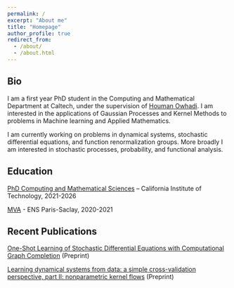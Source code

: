 ```yaml
---
permalink: /
excerpt: "About me"
title: "Homepage"
author_profile: true
redirect_from: 
  - /about/
  - /about.html
---
```


## Bio
I am a first year PhD student in the Computing and Mathematical Department at Caltech, under the supervision of [Houman Owhadi](http://users.cms.caltech.edu/~owhadi/index.htm). I am interested in the applications of Gaussian Processes and Kernel Methods to problems in Machine learning and Applied Mathematics. 

I am currently working on problems in dynamical systems, stochastic differential equations, and function renormalization groups. More broadly I am interested in stochastic processes, probability, and functional analysis. 

  

## Education

[PhD Computing and Mathematical Sciences](https://www.cms.caltech.edu/) – California Institute of Technology, 2021-2026 

[MVA](https://www.master-mva.com/) - ENS Paris-Saclay, 2020-2021

## Recent Publications

[One-Shot Learning of Stochastic Differential Equations with Computational Graph Completion](https://www.researchgate.net/publication/358263232_One-Shot_Learning_of_Stochastic_Differential_Equations_with_Computational_Graph_Completion) (Preprint)

[Learning dynamical systems from data: a simple cross-validation perspective, part II: nonparametric kernel flows](https://www.researchgate.net/publication/356818178_Learning_dynamical_systems_from_data_a_simple_cross-validation_perspective_part_II_nonparametric_kernel_flows) (Preprint)



 
